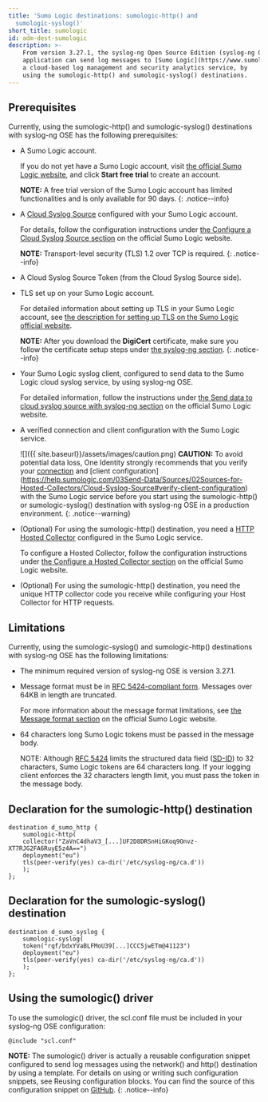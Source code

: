 ```yaml
---
title: 'Sumo Logic destinations: sumologic-http() and
  sumologic-syslog()'
short_title: sumologic
id: adm-dest-sumologic
description: >-
    From version 3.27.1, the syslog-ng Open Source Edition (syslog-ng OSE)
    application can send log messages to [Sumo Logic](https://www.sumologic.com/),
    a cloud-based log management and security analytics service, by
    using the sumologic-http() and sumologic-syslog() destinations.
---
```


## Prerequisites

Currently, using the sumologic-http() and sumologic-syslog()
destinations with syslog-ng OSE has the following prerequisites:

- A Sumo Logic account.

    If you do not yet have a Sumo Logic account, visit [the official
    Sumo Logic website](https://www.sumologic.com/), and click **Start
    free trial** to create an account.

    **NOTE:** A free trial version of the Sumo Logic account has limited
    functionalities and is only available for 90 days.
    {: .notice--info}

- A [Cloud Syslog Source](https://help.sumologic.com/03Send-Data/Sources/02Sources-for-Hosted-Collectors/Cloud-Syslog-Source)
    configured with your Sumo Logic account.

    For details, follow the configuration instructions under [the
    Configure a Cloud Syslog Source
    section](https://help.sumologic.com/03Send-Data/Sources/02Sources-for-Hosted-Collectors/Cloud-Syslog-Source#configure-a-cloud%C2%A0syslog%C2%A0source)
    on the official Sumo Logic website.

    **NOTE:** Transport-level security (TLS) 1.2 over TCP is required.
    {: .notice--info}

- A Cloud Syslog Source Token (from the Cloud Syslog Source side).

- TLS set up on your Sumo Logic account.

    For detailed information about setting up TLS in your Sumo Logic
    account, see [the description for setting up TLS on the Sumo Logic
    official
    website](https://help.sumologic.com/03Send-Data/Sources/02Sources-for-Hosted-Collectors/Cloud-Syslog-Source#set%C2%A0up-tls).

    **NOTE:** After you download the **DigiCert** certificate, make sure you
    follow the certificate setup steps under [the syslog-ng
    section](https://help.sumologic.com/03Send-Data/Sources/02Sources-for-Hosted-Collectors/Cloud-Syslog-Source#syslog-ng-1).
    {: .notice--info}

- Your Sumo Logic syslog client, configured to send data to the Sumo
    Logic cloud syslog service, by using syslog-ng OSE.

    For detailed information, follow the instructions under [the Send
    data to cloud syslog source with syslog-ng
    section](https://help.sumologic.com/03Send-Data/Sources/02Sources-for-Hosted-Collectors/Cloud-Syslog-Source#send-data-to%C2%A0cloud-syslog-source-with-syslog-ng)
    on the official Sumo Logic website.

- A verified connection and client configuration with the Sumo Logic
    service.

    ![]({{ site.baseurl}}/assets/images/caution.png) **CAUTION:**
    To avoid potential data loss, One Identity strongly recommends that you verify
    your [connection](https://help.sumologic.com/03Send-Data/Sources/02Sources-for-Hosted-Collectors/Cloud-Syslog-Source#verify-connection-with-sumo-service) and [client configuration]
    (https://help.sumologic.com/03Send-Data/Sources/02Sources-for-Hosted-Collectors/Cloud-Syslog-Source#verify-client-configuration) with the Sumo Logic service 
    before you start using the sumologic-http() or sumologic-syslog() destination
    with syslog-ng OSE in a production environment.
    {: .notice--warning}

- (Optional) For using the sumologic-http() destination, you need a
    [HTTP Hosted
    Collector](https://help.sumologic.com/03Send-Data/Sources/02Sources-for-Hosted-Collectors/HTTP-Source)
    configured in the Sumo Logic service.

    To configure a Hosted Collector, follow the configuration
    instructions under [the Configure a Hosted Collector
    section](https://help.sumologic.com/03Send-Data/Hosted-Collectors/Configure-a-Hosted-Collector)
    on the official Sumo Logic website.

- (Optional) For using the sumologic-http() destination, you need the
    unique HTTP collector code you receive while configuring your Host
    Collector for HTTP requests.

## Limitations

Currently, using the sumologic-syslog() and sumologic-http()
destinations with syslog-ng OSE has the following limitations:

- The minimum required version of syslog-ng OSE is version 3.27.1.

- Message format must be in [RFC 5424-compliant
    form](https://tools.ietf.org/html/rfc5424#page-8). Messages over
    64KB in length are truncated.

    For more information about the message format limitations, see [the
    Message format
    section](https://help.sumologic.com/03Send-Data/Sources/02Sources-for-Hosted-Collectors/Cloud-Syslog-Source#message-format)
    on the official Sumo Logic website.

- 64 characters long Sumo Logic tokens must be passed in the message
    body.

    NOTE: Although [RFC 5424](https://tools.ietf.org/html/rfc5424)
    limits the structured data field
    ([SD-ID](https://tools.ietf.org/html/rfc5424#page-15)) to 32
    characters, Sumo Logic tokens are 64 characters long. If your
    logging client enforces the 32 characters length limit, you must
    pass the token in the message body.

## Declaration for the sumologic-http() destination

```config
destination d_sumo_http {
    sumologic-http(
    collector("ZaVnC4dhaV3_[...]UF2D8DRSnHiGKoq9Onvz-XT7RJG2FA6RuyE5z4A==")
    deployment("eu")
    tls(peer-verify(yes) ca-dir('/etc/syslog-ng/ca.d'))
    );
};
```

## Declaration for the sumologic-syslog() destination

```config
destination d_sumo_syslog {
    sumologic-syslog(
    token("rqf/bdxYVaBLFMoU39[...]CCC5jwETm@41123")
    deployment("eu")
    tls(peer-verify(yes) ca-dir('/etc/syslog-ng/ca.d'))
    );
};
```

## Using the sumologic() driver

To use the sumologic() driver, the scl.conf file must be included in
your syslog-ng OSE configuration:

```config
@include "scl.conf"
```

**NOTE:** The sumologic() driver is actually a reusable configuration
snippet configured to send log messages using the network() and http()
destination by using a template. For details on using or writing such
configuration snippets, see Reusing configuration blocks.
You can find the source of this configuration snippet on
[GitHub](https://github.com/syslog-ng/syslog-ng/blob/master/scl/sumologic/sumologic.conf).
{: .notice--info}
